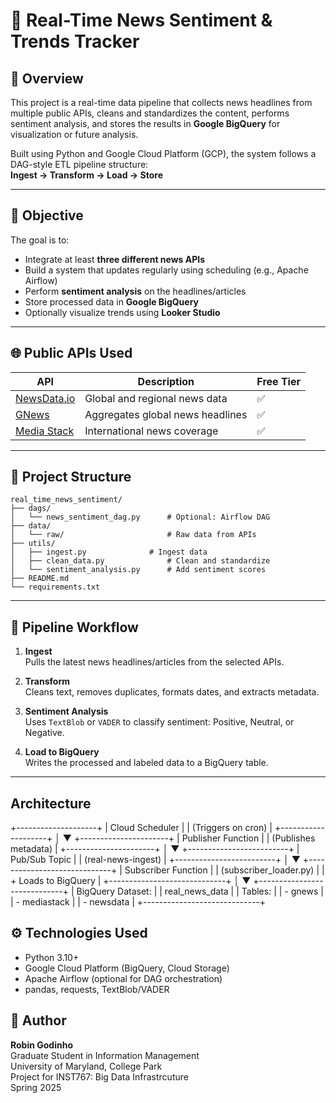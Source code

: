 
# 📰 Real-Time News Sentiment & Trends Tracker

## 📘 Overview

This project is a real-time data pipeline that collects news headlines from multiple public APIs, cleans and standardizes the content, performs sentiment analysis, and stores the results in **Google BigQuery** for visualization or future analysis.

Built using Python and Google Cloud Platform (GCP), the system follows a DAG-style ETL pipeline structure:  
**Ingest → Transform → Load → Store**

---

## 🎯 Objective

The goal is to:
- Integrate at least **three different news APIs**
- Build a system that updates regularly using scheduling (e.g., Apache Airflow)
- Perform **sentiment analysis** on the headlines/articles
- Store processed data in **Google BigQuery**
- Optionally visualize trends using **Looker Studio**

---

## 🌐 Public APIs Used

| API          | Description                                  | Free Tier |
|--------------|----------------------------------------------|-----------|
| [NewsData.io](https://newsdata.io/) | Global and regional news data              | ✅ |
| [GNews](https://gnews.io/)          | Aggregates global news headlines           | ✅ |
| [Media Stack](https://mediastack.com/) | International news coverage| ✅ |

---

## 🧱 Project Structure

```
real_time_news_sentiment/
├── dags/
│   └── news_sentiment_dag.py      # Optional: Airflow DAG
├── data/
│   └── raw/                       # Raw data from APIs
├── utils/
│   ├── ingest.py              # Ingest data
│   ├── clean_data.py              # Clean and standardize
│   └── sentiment_analysis.py      # Add sentiment scores
├── README.md
└── requirements.txt
```

---

## 🔁 Pipeline Workflow

1. **Ingest**  
   Pulls the latest news headlines/articles from the selected APIs.

2. **Transform**  
   Cleans text, removes duplicates, formats dates, and extracts metadata.

3. **Sentiment Analysis**  
   Uses `TextBlob` or `VADER` to classify sentiment: Positive, Neutral, or Negative.

4. **Load to BigQuery**  
   Writes the processed and labeled data to a BigQuery table.

---
## Architecture

+--------------------+
|  Cloud Scheduler   |
| (Triggers on cron) |
+--------------------+
          │
          ▼
+----------------------+
|  Publisher Function  |
| (Publishes metadata) |
+----------------------+
          │
          ▼
+-------------------------+
|     Pub/Sub Topic       |
|   (real-news-ingest)    |
+-------------------------+
          │
          ▼
+-----------------------------+
|  Subscriber Function        |
|  (subscriber_loader.py)     |
|  + Loads to BigQuery        |
+-----------------------------+
          │
          ▼
+-----------------------------+
| BigQuery Dataset:          |
| real_news_data             |
| Tables:                    |
|  - gnews                   |
|  - mediastack              |
|  - newsdata                |
+-----------------------------+


## ⚙️ Technologies Used

- Python 3.10+
- Google Cloud Platform (BigQuery, Cloud Storage)
- Apache Airflow (optional for DAG orchestration)
- pandas, requests, TextBlob/VADER


## 🙌 Author

**Robin Godinho**  
Graduate Student in Information Management  
University of Maryland, College Park  
Project for INST767: Big Data Infrastrcuture  
Spring 2025
